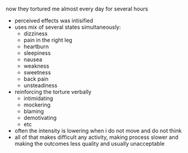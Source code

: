 now they tortured me almost every day for several hours
- perceived effects was intisified 
- uses mix of several states simultaneously:
  - dizziness 
  - pain in the right leg
  - heartburn 
  - sleepiness
  - nausea 
  - weakness 
  - sweetness 
  - back pain 
  - unsteadiness
- reinforcing the torture verbally
  - intimidating 
  - mockering 
  - blaming 
  - demotivating 
  - etc
- often the intensity is lowering when i do not move and do not think
- all of that makes difficult any activity, making process slower and making the outcomes less quality and usually unacceptable